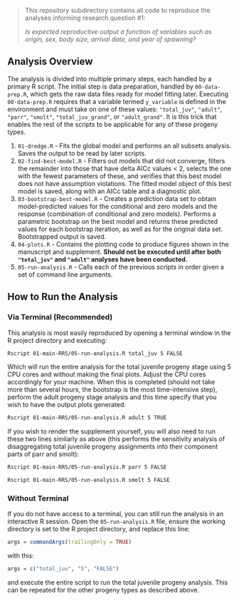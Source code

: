 > This repository subdirectory contains all code to reproduce the analyses informing research question #1:
>
> _Is expected reproductive output a function of variables such as origin, sex, body size, arrival date, and year of spawning?_

## Analysis Overview

The analysis is divided into multiple primary steps, each handled by a primary R script. The initial step is data preparation, handled by `00-data-prep.R`, which gets the raw data files ready for model fitting later. Executing `00-data-prep.R` requires that a variable termed `y_variable` is defined in the environment and must take on one of these values: `"total_juv"`, `"adult"`, `"parr"`, `"smolt"`, `"total_juv_grand"`, or `"adult_grand"`.  It is this trick that enables the rest of the scripts to be applicable for any of these progeny types.

1. `01-dredge.R` - Fits the global model and performs an all subsets analysis. Saves the output to be read by later scripts.
2. `02-find-best-model.R` - Filters out models that did not converge, filters the remainder into those that have delta AICc values < 2, selects the one with the fewest parameters of these, and verifies that this best model does not have assumption violations. The fitted model object of this best model is saved, along with an AICc table and a diagnostic plot.
3. `03-bootstrap-best-model.R` - Creates a prediction data set to obtain model-predicted values for the conditional and zero models and the response (combination of conditional and zero models). Performs a parametric bootstrap on the best model and returns these predicted values for each bootstrap iteration, as well as for the original data set. Bootstrapped output is saved.
4. `04-plots.R` - Contains the plotting code to produce figures shown in the manuscript and supplement. **Should not be executed until after both `"total_juv"` and `"adult"` analyses have been conducted.**
5. `05-run-analysis.R` - Calls each of the previous scripts in order given a set of command line arguments.

## How to Run the Analysis

### Via Terminal (Recommended)

This analysis is most easily reproduced by opening a terminal window in the R project directory and executing:

```bash
Rscript 01-main-RRS/05-run-analysis.R total_juv 5 FALSE
```

Which will run the entire analysis for the total juvenile progeny stage using 5 CPU cores and without making the final plots. Adjust the CPU cores accordingly for your machine. When this is completed (should not take more than several hours, the bootstrap is the most time-intensive step), perform the adult progeny stage analysis and this time specify that you wish to have the output plots generated:

```bash
Rscript 01-main-RRS/05-run-analysis.R adult 5 TRUE
```

If you wish to render the supplement yourself, you will also need to run these two lines similarly as above (this performs the sensitivity analysis of disaggregating total juvenile progeny assignments into their component parts of parr and smolt):

```bash
Rscript 01-main-RRS/05-run-analysis.R parr 5 FALSE
```

```bash
Rscript 01-main-RRS/05-run-analysis.R smolt 5 FALSE
```

### Without Terminal

If you do not have access to a terminal, you can still run the analysis in an interactive R session. Open the `05-run-analysis.R` file, ensure the working directory is set to the R project directory, and replace this line:

```R
args = commandArgs(trailingOnly = TRUE)
```

with this:

```R
args = c("total_juv", "5", "FALSE")
```

and execute the entire script to run the total juvenile progeny analysis. This can be repeated for the other progeny types as described above.